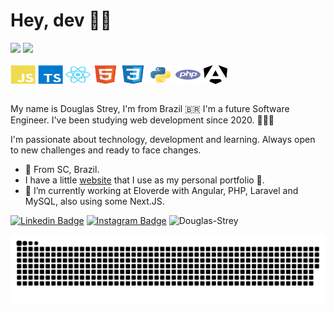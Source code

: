 # Hey, dev 👋🏼

<div>
  <a href="https://github.com/Douglas-Strey"></a>
  <img height="180em" src="https://github-readme-stats.vercel.app/api?username=Douglas-Strey&show_icons=true&theme=dracula&include_all_commits=true&count_private=true"/>
  <img height="180em" src="https://github-readme-stats.vercel.app/api/top-langs/?username=Douglas-Strey&layout=compact&langs_count=7&theme=dracula"/>
</div>

<div style="display: inline_block"><br>
  <img align="center" alt="Douglas-Js" height="30" width="40" src="https://raw.githubusercontent.com/devicons/devicon/master/icons/javascript/javascript-plain.svg">
  <img align="center" alt="Douglas-Ts" height="30" width="40" src="https://raw.githubusercontent.com/devicons/devicon/master/icons/typescript/typescript-plain.svg">
  <img align="center" alt="Douglas-React" height="30" width="40" src="https://raw.githubusercontent.com/devicons/devicon/master/icons/react/react-original.svg">
  <img align="center" alt="Douglas-HTML" height="30" width="40" src="https://raw.githubusercontent.com/devicons/devicon/master/icons/html5/html5-original.svg">
  <img align="center" alt="Douglas-CSS" height="30" width="40" src="https://raw.githubusercontent.com/devicons/devicon/master/icons/css3/css3-original.svg">
  <img align="center" alt="Douglas-Python" height="30" width="40" src="https://raw.githubusercontent.com/devicons/devicon/master/icons/python/python-original.svg">
  <img align="center" alt="Douglas-PHP" height="30" width="40" src="https://raw.githubusercontent.com/devicons/devicon/master/icons/php/php-plain.svg">
  <img align="center" alt="Douglas-Angular" height="30" width="40" src="https://raw.githubusercontent.com/devicons/devicon/master/icons/angular/angular-plain.svg">
  
</div>
<br/>

My name is Douglas Strey, I'm from Brazil 🇧🇷 I'm a future Software Engineer.
I've been studying web development since 2020. 👨🏼‍💻

I'm passionate about technology, development and learning. Always open to new challenges and ready to face changes.

- 📍 From SC, Brazil.
- I have a little [website](https://douglastrey.com/) that I use as my personal portfolio 🤠.
- 🔭 I’m currently working at Eloverde with Angular, PHP, Laravel and MySQL, also using some Next.JS.

[![Linkedin Badge](https://img.shields.io/badge/-Douglas%20Strey-4575cc?style=flat-square&logo=Linkedin&logoColor=white&link=https://www.linkedin.com/in/douglas-strey/)](https://www.linkedin.com/in/douglas-strey/)
[![Instagram Badge](https://img.shields.io/badge/-Instagram-yellow?style=flat-square&logo=Instagram&logoColor=white&link=https://instagram.com/douglas_strey)](https://instagram.com/douglas_strey)
<img src="https://komarev.com/ghpvc/?username=Douglas-Strey&color=green" alt="Douglas-Strey" />

![Snake animation](https://github.com/Douglas-Strey/Douglas-Strey/blob/output/github-contribution-grid-snake.svg)
